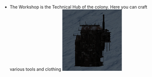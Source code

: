 - The Workshop is the Technical Hub of the colony. Here you can craft various tools and clothing
![](../assets/images/workshop.png)
